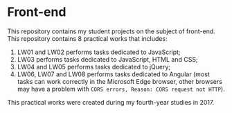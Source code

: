 # Front-end
This repository contains my student projects on the subject of front-end. This repository contains 8 practical works that includes:
1) LW01 and LW02 performs tasks dedicated to JavaScript;
2) LW03 performs tasks dedicated to JavaScript, HTML and CSS;
3) LW04 and LW05 performs tasks dedicated to jQuery;
4) LW06, LW07 and LW08 performs tasks dedicated to Angular (most tasks can work correctly in the Microsoft Edge browser, 
other browsers may have a problem with `CORS errors, Reason: CORS request not HTTP`).

This practical works were created during my fourth-year studies in 2017.

